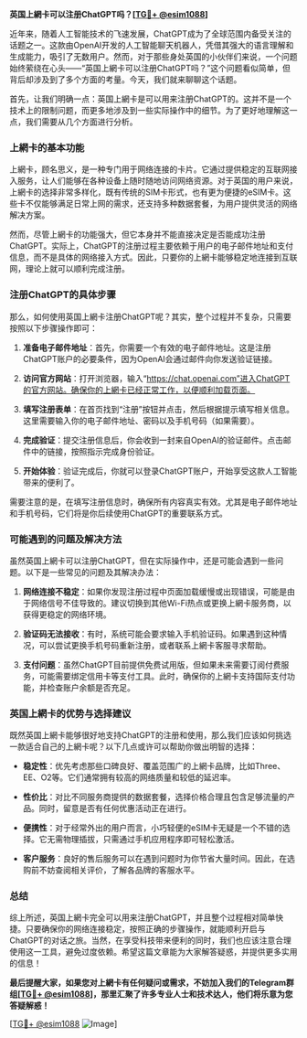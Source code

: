 **英国上網卡可以注册ChatGPT吗？[[TG💪+ @esim1088](https://t.me/s/esim1088)]**

近年来，随着人工智能技术的飞速发展，ChatGPT成为了全球范围内备受关注的话题之一。这款由OpenAI开发的人工智能聊天机器人，凭借其强大的语言理解和生成能力，吸引了无数用户。然而，对于那些身处英国的小伙伴们来说，一个问题始终萦绕在心头——“英国上網卡可以注册ChatGPT吗？”这个问题看似简单，但背后却涉及到了多个方面的考量。今天，我们就来聊聊这个话题。

首先，让我们明确一点：英国上網卡是可以用来注册ChatGPT的。这并不是一个技术上的限制问题，而更多地涉及到一些实际操作中的细节。为了更好地理解这一点，我们需要从几个方面进行分析。

### 上網卡的基本功能

上網卡，顾名思义，是一种专门用于网络连接的卡片。它通过提供稳定的互联网接入服务，让人们能够在各种设备上随时随地访问网络资源。对于英国的用户来说，上網卡的选择非常多样化，既有传统的SIM卡形式，也有更为便捷的eSIM卡。这些卡不仅能够满足日常上网的需求，还支持多种数据套餐，为用户提供灵活的网络解决方案。

然而，尽管上網卡的功能强大，但它本身并不能直接决定是否能成功注册ChatGPT。实际上，ChatGPT的注册过程主要依赖于用户的电子邮件地址和支付信息，而不是具体的网络接入方式。因此，只要你的上網卡能够稳定地连接到互联网，理论上就可以顺利完成注册。

### 注册ChatGPT的具体步骤

那么，如何使用英国上網卡注册ChatGPT呢？其实，整个过程并不复杂，只需要按照以下步骤操作即可：

1. **准备电子邮件地址**：首先，你需要一个有效的电子邮件地址。这是注册ChatGPT账户的必要条件，因为OpenAI会通过邮件向你发送验证链接。

2. **访问官方网站**：打开浏览器，输入“https://chat.openai.com”进入ChatGPT的官方网站。确保你的上網卡已经正常工作，以便顺利加载页面。

3. **填写注册表单**：在首页找到“注册”按钮并点击，然后根据提示填写相关信息。这里需要输入你的电子邮件地址、密码以及手机号码（如果需要）。

4. **完成验证**：提交注册信息后，你会收到一封来自OpenAI的验证邮件。点击邮件中的链接，按照指示完成身份验证。

5. **开始体验**：验证完成后，你就可以登录ChatGPT账户，开始享受这款人工智能带来的便利了。

需要注意的是，在填写注册信息时，确保所有内容真实有效。尤其是电子邮件地址和手机号码，它们将是你后续使用ChatGPT的重要联系方式。

### 可能遇到的问题及解决方法

虽然英国上網卡可以注册ChatGPT，但在实际操作中，还是可能会遇到一些问题。以下是一些常见的问题及其解决办法：

1. **网络连接不稳定**：如果你发现注册过程中页面加载缓慢或出现错误，可能是由于网络信号不佳导致的。建议切换到其他Wi-Fi热点或更换上網卡服务商，以获得更稳定的网络环境。

2. **验证码无法接收**：有时，系统可能会要求输入手机验证码。如果遇到这种情况，可以尝试更换手机号码重新注册，或者联系上網卡客服寻求帮助。

3. **支付问题**：虽然ChatGPT目前提供免费试用版，但如果未来需要订阅付费服务，可能需要绑定信用卡等支付工具。此时，确保你的上網卡支持国际支付功能，并检查账户余额是否充足。

### 英国上網卡的优势与选择建议

既然英国上網卡能够很好地支持ChatGPT的注册和使用，那么我们应该如何挑选一款适合自己的上網卡呢？以下几点或许可以帮助你做出明智的选择：

- **稳定性**：优先考虑那些口碑良好、覆盖范围广的上網卡品牌，比如Three、EE、O2等。它们通常拥有较高的网络质量和较低的延迟率。

- **性价比**：对比不同服务商提供的数据套餐，选择价格合理且包含足够流量的产品。同时，留意是否有任何优惠活动正在进行。

- **便携性**：对于经常外出的用户而言，小巧轻便的eSIM卡无疑是一个不错的选择。它无需物理插拔，只需通过手机应用程序即可轻松激活。

- **客户服务**：良好的售后服务可以在遇到问题时为你节省大量时间。因此，在选购前不妨查阅相关评价，了解各品牌的客服水平。

### 总结

综上所述，英国上網卡完全可以用来注册ChatGPT，并且整个过程相对简单快捷。只要确保你的网络连接稳定，按照正确的步骤操作，就能顺利开启与ChatGPT的对话之旅。当然，在享受科技带来便利的同时，我们也应该注意合理使用这一工具，避免过度依赖。希望这篇文章能为大家解答疑惑，并提供更多实用的信息！

**最后提醒大家，如果您对上網卡有任何疑问或需求，不妨加入我们的Telegram群组[[TG💪+ @esim1088](https://t.me/s/esim1088)]，那里汇聚了许多专业人士和技术达人，他们将乐意为您答疑解惑！**

[[TG💪+ @esim1088](https://t.me/s/esim1088) ![Image](https://i.postimg.cc/4NQfJmqS/Snipaste-2025-05-13-00-14-12.png)]